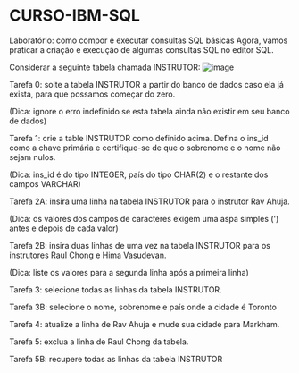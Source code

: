 # CURSO-IBM-SQL
Laboratório: como compor e executar consultas SQL básicas
Agora, vamos praticar a criação e execução de algumas consultas SQL no editor SQL.

Considerar a seguinte tabela chamada INSTRUTOR:
![image](https://github.com/SamiraCavalcanti/CURSO-IBM-SQL/assets/86758007/ac33bb7e-630a-47b3-9fa4-5e29ba39a50d)


Tarefa 0: solte a tabela INSTRUTOR a partir do banco de dados caso ela já exista, para que possamos começar do zero.

(Dica: ignore o erro indefinido se esta tabela ainda não existir em seu banco de dados)

Tarefa 1: crie a table INSTRUTOR como definido acima. Defina o ins_id como a chave primária e certifique-se de que o sobrenome e o nome não sejam nulos.

(Dica: ins_id é do tipo INTEGER, país do tipo CHAR(2) e o restante dos campos VARCHAR)

Tarefa 2A: insira uma linha na tabela INSTRUTOR para o instrutor Rav Ahuja.

(Dica: os valores dos campos de caracteres exigem uma aspa simples (') antes e depois de cada valor)

Tarefa 2B: insira duas linhas de uma vez na tabela INSTRUTOR para os instrutores Raul Chong e Hima Vasudevan.

(Dica: liste os valores para a segunda linha após a primeira linha)

Tarefa 3: selecione todas as linhas da tabela INSTRUTOR.

Tarefa 3B: selecione o nome, sobrenome e país onde a cidade é Toronto

Tarefa 4: atualize a linha de Rav Ahuja e mude sua cidade para Markham.

Tarefa 5: exclua a linha de Raul Chong da tabela.

Tarefa 5B: recupere todas as linhas da tabela INSTRUTOR


